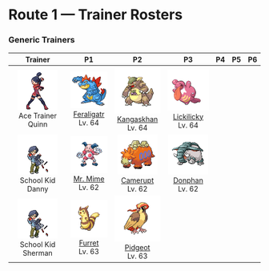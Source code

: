 # Route 1 — Trainer Rosters

### Generic Trainers

| Trainer | P1 | P2 | P3 | P4 | P5 | P6 |
|:-------:|:--:|:--:|:--:|:--:|:--:|:--:|
| ![Ace Trainer Quinn](../../assets/trainers/ace_trainer.png "Ace Trainer Quinn")<br>Ace Trainer Quinn | ![Feraligatr](../../assets/sprites/feraligatr/front.gif "Feraligatr: It is hard for it to support its weight out of water, so it sometimes gets down on all fours. But it moves fast.")<br>[Feraligatr](../../pokemon/feraligatr.md/)<br>Lv. 64 | ![Kangaskhan](../../assets/sprites/kangaskhan/front.gif "Kangaskhan: To protect its young, it will never give up during battle, no matter how badly wounded it is.")<br>[Kangaskhan](../../pokemon/kangaskhan.md/)<br>Lv. 64 | ![Lickilicky](../../assets/sprites/lickilicky/front.gif "Lickilicky: It has space in its throat to store saliva. It can also roll up its tongue and store it in the same spot.")<br>[Lickilicky](../../pokemon/lickilicky.md/)<br>Lv. 64 |
| ![School Kid Danny](../../assets/trainers/school_kid.png "School Kid Danny")<br>School Kid Danny | ![Mr. Mime](../../assets/sprites/mr-mime/front.gif "Mr. Mime: Its fingertips emit a peculiar force field that hardens air to create an actual wall.")<br>[Mr. Mime](../../pokemon/mr-mime.md/)<br>Lv. 62 | ![Camerupt](../../assets/sprites/camerupt/front.gif "Camerupt: It lives in the crater of a volcano. It is well known that the humps on its back erupt every 10 years.")<br>[Camerupt](../../pokemon/camerupt.md/)<br>Lv. 62 | ![Donphan](../../assets/sprites/donphan/front.gif "Donphan: The longer and bigger its tusks, the higher its rank in its herd. The tusks take long to grow.")<br>[Donphan](../../pokemon/donphan.md/)<br>Lv. 62 |
| ![School Kid Sherman](../../assets/trainers/school_kid.png "School Kid Sherman")<br>School Kid Sherman | ![Furret](../../assets/sprites/furret/front.gif "Furret: There is no telling where the tail begins. Despite its short legs, it is quick and likes to chase RATTATA.")<br>[Furret](../../pokemon/furret.md/)<br>Lv. 63 | ![Pidgeot](../../assets/sprites/pidgeot/front.gif "Pidgeot: It spreads its beautiful wings wide to frighten its enemies. It can fly at Mach 2 speed.")<br>[Pidgeot](../../pokemon/pidgeot.md/)<br>Lv. 63 |

